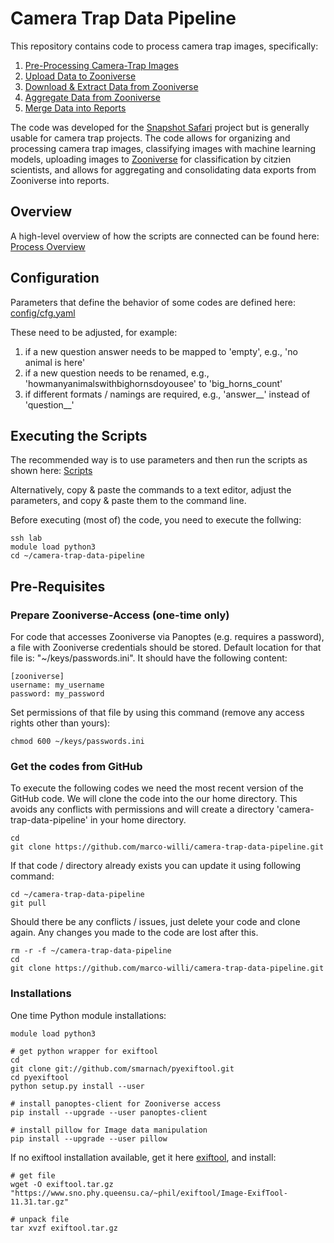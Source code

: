 # Camera Trap Data Pipeline
This repository contains code to process camera trap images, specifically:

1. [Pre-Processing Camera-Trap Images](docs/pre_processing.md)
2. [Upload Data to Zooniverse](docs/zooniverse_uploads.md)
3. [Download & Extract Data from Zooniverse](docs/zooniverse_exports.md)
4. [Aggregate Data from Zooniverse](docs/zooniverse_aggregations.md)
5. [Merge Data into Reports](docs/reporting.md)

The code was developed for the [Snapshot Safari](http://www.snapshotsafari.org) project but is generally usable for camera trap projects. The code allows for organizing and processing camera trap images, classifying images with machine learning models, uploading images to [Zooniverse](https://www.zooniverse.org) for classification by citzien scientists, and allows for aggregating and consolidating data exports from Zooniverse into reports.

## Overview

A high-level overview of how the scripts are connected can be found here:
[Process Overview](docs/data_processing_overview.pdf)

## Configuration

Parameters that define the behavior of some codes are defined here: [config/cfg.yaml](config/cfg.yaml)

These need to be adjusted, for example:
1. if a new question answer needs to be mapped to 'empty', e.g., 'no animal is here'
2. if a new question needs to be renamed, e.g., 'howmanyanimalswithbighornsdoyousee' to 'big_horns_count'
3. if different formats / namings are required, e.g., 'answer__' instead of 'question__'

## Executing the Scripts

The recommended way is to use parameters and then run the scripts as shown here: [Scripts](scripts.sh)

Alternatively, copy & paste the commands to a text editor, adjust the parameters, and copy & paste them to the command line.

Before executing (most of) the code, you need to execute the follwing:
```
ssh lab
module load python3
cd ~/camera-trap-data-pipeline
```

## Pre-Requisites

### Prepare Zooniverse-Access (one-time only)

For code that accesses Zooniverse via Panoptes (e.g. requires a password),
a file with Zooniverse credentials should be stored. Default location for that file is:  "~/keys/passwords.ini". It should have the following content:

```
[zooniverse]
username: my_username
password: my_password
```

Set permissions of that file by using this command (remove any access rights other than yours):
```
chmod 600 ~/keys/passwords.ini
```

### Get the codes from GitHub

To execute the following codes we need the most recent version of the GitHub code. We will clone the code into the our home directory. This avoids any conflicts with permissions and will create a directory 'camera-trap-data-pipeline' in your home directory.

```
cd
git clone https://github.com/marco-willi/camera-trap-data-pipeline.git
```

If that code / directory already exists you can update it using following command:

```
cd ~/camera-trap-data-pipeline
git pull
```

Should there be any conflicts / issues, just delete your code and clone again. Any changes you made to the code are lost after this.
```
rm -r -f ~/camera-trap-data-pipeline
cd
git clone https://github.com/marco-willi/camera-trap-data-pipeline.git
```


### Installations

One time Python module installations:

```
module load python3

# get python wrapper for exiftool
cd
git clone git://github.com/smarnach/pyexiftool.git
cd pyexiftool
python setup.py install --user

# install panoptes-client for Zooniverse access
pip install --upgrade --user panoptes-client

# install pillow for Image data manipulation
pip install --upgrade --user pillow
```

If no exiftool installation available, get it here [exiftool](https://www.sno.phy.queensu.ca/~phil/exiftool/install.html), and install:
```
# get file
wget -O exiftool.tar.gz "https://www.sno.phy.queensu.ca/~phil/exiftool/Image-ExifTool-11.31.tar.gz"

# unpack file
tar xvzf exiftool.tar.gz
```
